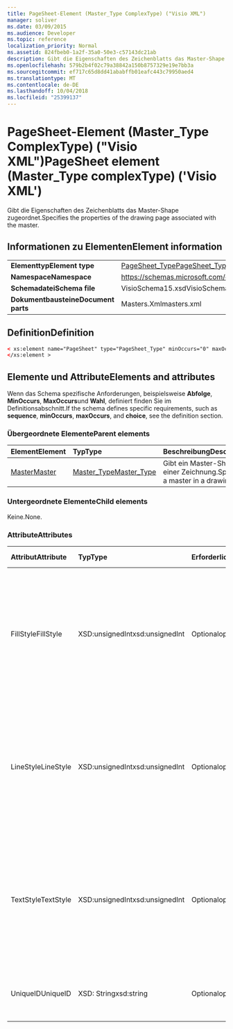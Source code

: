 ```yaml
---
title: PageSheet-Element (Master_Type ComplexType) ("Visio XML")
manager: soliver
ms.date: 03/09/2015
ms.audience: Developer
ms.topic: reference
localization_priority: Normal
ms.assetid: 824fbeb0-1a2f-35a0-50e3-c57143dc21ab
description: Gibt die Eigenschaften des Zeichenblatts das Master-Shape zugeordnet.
ms.openlocfilehash: 579b2b4f02c79a38842a150b8757329e19e7bb3a
ms.sourcegitcommit: ef717c65d8dd41ababffb01eafc443c79950aed4
ms.translationtype: MT
ms.contentlocale: de-DE
ms.lasthandoff: 10/04/2018
ms.locfileid: "25399137"
---
```

# <a name="pagesheet-element-mastertype-complextype-visio-xml"></a><span data-ttu-id="36bd2-103">PageSheet-Element (Master_Type ComplexType) ("Visio XML")</span><span class="sxs-lookup"><span data-stu-id="36bd2-103">PageSheet element (Master_Type complexType) ('Visio XML')</span></span>

<span data-ttu-id="36bd2-104">Gibt die Eigenschaften des Zeichenblatts das Master-Shape zugeordnet.</span><span class="sxs-lookup"><span data-stu-id="36bd2-104">Specifies the properties of the drawing page associated with the master.</span></span>
  
## <a name="element-information"></a><span data-ttu-id="36bd2-105">Informationen zu Elementen</span><span class="sxs-lookup"><span data-stu-id="36bd2-105">Element information</span></span>

|||
|:-----|:-----|
|<span data-ttu-id="36bd2-106">**Elementtyp**</span><span class="sxs-lookup"><span data-stu-id="36bd2-106">**Element type**</span></span> <br/> |[<span data-ttu-id="36bd2-107">PageSheet_Type</span><span class="sxs-lookup"><span data-stu-id="36bd2-107">PageSheet_Type</span></span>](pagesheet_type-complextypevisio-xml.md) <br/> |
|<span data-ttu-id="36bd2-108">**Namespace**</span><span class="sxs-lookup"><span data-stu-id="36bd2-108">**Namespace**</span></span> <br/> |https://schemas.microsoft.com/office/visio/2012/main  <br/> |
|<span data-ttu-id="36bd2-109">**Schemadatei**</span><span class="sxs-lookup"><span data-stu-id="36bd2-109">**Schema file**</span></span> <br/> |<span data-ttu-id="36bd2-110">VisioSchema15.xsd</span><span class="sxs-lookup"><span data-stu-id="36bd2-110">VisioSchema15.xsd</span></span>  <br/> |
|<span data-ttu-id="36bd2-111">**Dokumentbausteine**</span><span class="sxs-lookup"><span data-stu-id="36bd2-111">**Document parts**</span></span> <br/> |<span data-ttu-id="36bd2-112">Masters.Xml</span><span class="sxs-lookup"><span data-stu-id="36bd2-112">masters.xml</span></span>  <br/> |
   
## <a name="definition"></a><span data-ttu-id="36bd2-113">Definition</span><span class="sxs-lookup"><span data-stu-id="36bd2-113">Definition</span></span>

```XML
< xs:element name="PageSheet" type="PageSheet_Type" minOccurs="0" maxOccurs="1" >
</xs:element >
```

## <a name="elements-and-attributes"></a><span data-ttu-id="36bd2-114">Elemente und Attribute</span><span class="sxs-lookup"><span data-stu-id="36bd2-114">Elements and attributes</span></span>

<span data-ttu-id="36bd2-115">Wenn das Schema spezifische Anforderungen, beispielsweise **Abfolge**, **MinOccurs**, **MaxOccurs**und **Wahl**, definiert finden Sie im Definitionsabschnitt.</span><span class="sxs-lookup"><span data-stu-id="36bd2-115">If the schema defines specific requirements, such as **sequence**, **minOccurs**, **maxOccurs**, and **choice**, see the definition section.</span></span> 
  
### <a name="parent-elements"></a><span data-ttu-id="36bd2-116">Übergeordnete Elemente</span><span class="sxs-lookup"><span data-stu-id="36bd2-116">Parent elements</span></span>

|<span data-ttu-id="36bd2-117">**Element**</span><span class="sxs-lookup"><span data-stu-id="36bd2-117">**Element**</span></span>|<span data-ttu-id="36bd2-118">**Typ**</span><span class="sxs-lookup"><span data-stu-id="36bd2-118">**Type**</span></span>|<span data-ttu-id="36bd2-119">**Beschreibung**</span><span class="sxs-lookup"><span data-stu-id="36bd2-119">**Description**</span></span>|
|:-----|:-----|:-----|
|[<span data-ttu-id="36bd2-120">Master</span><span class="sxs-lookup"><span data-stu-id="36bd2-120">Master</span></span>](master-element-masters_type-complextypevisio-xml.md) <br/> |[<span data-ttu-id="36bd2-121">Master_Type</span><span class="sxs-lookup"><span data-stu-id="36bd2-121">Master_Type</span></span>](master_type-complextypevisio-xml.md) <br/> |<span data-ttu-id="36bd2-122">Gibt ein Master-Shape in einer Zeichnung.</span><span class="sxs-lookup"><span data-stu-id="36bd2-122">Specifies a master in a drawing.</span></span>  <br/> |
   
### <a name="child-elements"></a><span data-ttu-id="36bd2-123">Untergeordnete Elemente</span><span class="sxs-lookup"><span data-stu-id="36bd2-123">Child elements</span></span>

<span data-ttu-id="36bd2-124">Keine.</span><span class="sxs-lookup"><span data-stu-id="36bd2-124">None.</span></span>
  
### <a name="attributes"></a><span data-ttu-id="36bd2-125">Attribute</span><span class="sxs-lookup"><span data-stu-id="36bd2-125">Attributes</span></span>

|<span data-ttu-id="36bd2-126">**Attribut**</span><span class="sxs-lookup"><span data-stu-id="36bd2-126">**Attribute**</span></span>|<span data-ttu-id="36bd2-127">**Typ**</span><span class="sxs-lookup"><span data-stu-id="36bd2-127">**Type**</span></span>|<span data-ttu-id="36bd2-128">**Erforderlich**</span><span class="sxs-lookup"><span data-stu-id="36bd2-128">**Required**</span></span>|<span data-ttu-id="36bd2-129">**Beschreibung**</span><span class="sxs-lookup"><span data-stu-id="36bd2-129">**Description**</span></span>|<span data-ttu-id="36bd2-130">**Mögliche Werte**</span><span class="sxs-lookup"><span data-stu-id="36bd2-130">**Possible values**</span></span>|
|:-----|:-----|:-----|:-----|:-----|
|<span data-ttu-id="36bd2-131">FillStyle</span><span class="sxs-lookup"><span data-stu-id="36bd2-131">FillStyle</span></span>  <br/> |<span data-ttu-id="36bd2-132">XSD:unsignedInt</span><span class="sxs-lookup"><span data-stu-id="36bd2-132">xsd:unsignedInt</span></span>  <br/> |<span data-ttu-id="36bd2-133">Optional</span><span class="sxs-lookup"><span data-stu-id="36bd2-133">optional</span></span>  <br/> |<span data-ttu-id="36bd2-134">Gibt die ID des Stylesheets von der Füllung Formatierung geerbt.</span><span class="sxs-lookup"><span data-stu-id="36bd2-134">specifies the ID of the style sheet from which to inherit fill formatting.</span></span> <span data-ttu-id="36bd2-135">Es muss der Wert des **ID** -Attributs einen **StyleSheet_Type** in der Zeichnung zugeordnet werden.</span><span class="sxs-lookup"><span data-stu-id="36bd2-135">It MUST be the value of the **ID** attribute associated with a **StyleSheet_Type** in the drawing.</span></span>  <br/> |<span data-ttu-id="36bd2-136">Werte des Typs Xsd:unsignedInt.</span><span class="sxs-lookup"><span data-stu-id="36bd2-136">Values of the xsd:unsignedInt type.</span></span>  <br/> |
|<span data-ttu-id="36bd2-137">LineStyle</span><span class="sxs-lookup"><span data-stu-id="36bd2-137">LineStyle</span></span>  <br/> |<span data-ttu-id="36bd2-138">XSD:unsignedInt</span><span class="sxs-lookup"><span data-stu-id="36bd2-138">xsd:unsignedInt</span></span>  <br/> |<span data-ttu-id="36bd2-139">Optional</span><span class="sxs-lookup"><span data-stu-id="36bd2-139">optional</span></span>  <br/> |<span data-ttu-id="36bd2-140">Gibt die ID des Stylesheets von der linienformatierung geerbt.</span><span class="sxs-lookup"><span data-stu-id="36bd2-140">Specifies the ID of the style sheet from which to inherit line formatting.</span></span> <span data-ttu-id="36bd2-141">Es muss der Wert des **ID** -Attributs einen **StyleSheet_Type** in der Zeichnung zugeordnet werden.</span><span class="sxs-lookup"><span data-stu-id="36bd2-141">It MUST be the value of the **ID** attribute associated with a **StyleSheet_Type** in the drawing.</span></span>  <br/> |<span data-ttu-id="36bd2-142">Werte des Typs Xsd:unsignedInt.</span><span class="sxs-lookup"><span data-stu-id="36bd2-142">Values of the xsd:unsignedInt type.</span></span>  <br/> |
|<span data-ttu-id="36bd2-143">TextStyle</span><span class="sxs-lookup"><span data-stu-id="36bd2-143">TextStyle</span></span>  <br/> |<span data-ttu-id="36bd2-144">XSD:unsignedInt</span><span class="sxs-lookup"><span data-stu-id="36bd2-144">xsd:unsignedInt</span></span>  <br/> |<span data-ttu-id="36bd2-145">Optional</span><span class="sxs-lookup"><span data-stu-id="36bd2-145">optional</span></span>  <br/> |<span data-ttu-id="36bd2-146">Gibt die ID des Stylesheets aus dem Text-Formatierung erben.</span><span class="sxs-lookup"><span data-stu-id="36bd2-146">Specifies the ID of the style sheet from which to inherit text formatting.</span></span> <span data-ttu-id="36bd2-147">Es muss der Wert des **ID** -Attributs einen **StyleSheet_Type** in der Zeichnung zugeordnet werden.</span><span class="sxs-lookup"><span data-stu-id="36bd2-147">It MUST be the value of the **ID** attribute associated with a **StyleSheet_Type** in the drawing.</span></span>  <br/> |<span data-ttu-id="36bd2-148">Werte des Typs Xsd:unsignedInt.</span><span class="sxs-lookup"><span data-stu-id="36bd2-148">Values of the xsd:unsignedInt type.</span></span>  <br/> |
|<span data-ttu-id="36bd2-149">UniqueID</span><span class="sxs-lookup"><span data-stu-id="36bd2-149">UniqueID</span></span>  <br/> |<span data-ttu-id="36bd2-150">XSD: String</span><span class="sxs-lookup"><span data-stu-id="36bd2-150">xsd:string</span></span>  <br/> |<span data-ttu-id="36bd2-151">Optional</span><span class="sxs-lookup"><span data-stu-id="36bd2-151">optional</span></span>  <br/> |<span data-ttu-id="36bd2-152">Die eindeutige ID des Elements in seinem übergeordneten Element.</span><span class="sxs-lookup"><span data-stu-id="36bd2-152">The unique ID of the element within its parent element.</span></span>  <br/> |<span data-ttu-id="36bd2-153">Werte des Typs xsd: String.</span><span class="sxs-lookup"><span data-stu-id="36bd2-153">Values of the xsd:string type.</span></span>  <br/> |
   

